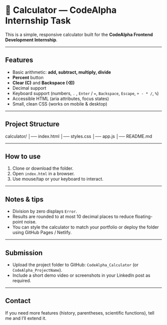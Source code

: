 # 🧮 Calculator — CodeAlpha Internship Task

This is a simple, responsive calculator built for the **CodeAlpha Frontend Development Internship**.

---

## Features
- Basic arithmetic: **add, subtract, multiply, divide**
- **Percent** button
- **Clear (C)** and **Backspace (⌫)**
- Decimal support
- Keyboard support (numbers, `.` , `Enter` / `=`, `Backspace`, `Escape`, `+ - * /`, `%`)
- Accessible HTML (aria attributes, focus states)
- Small, clean CSS (works on mobile & desktop)

---

## Project Structure
calculator/
│── index.html
│── styles.css
│── app.js
│── README.md


---

## How to use
1. Clone or download the folder.
2. Open `index.html` in a browser.
3. Use mouse/tap or your keyboard to interact.

---

## Notes & tips
- Division by zero displays `Error`.
- Results are rounded to at most 10 decimal places to reduce floating-point noise.
- You can style the calculator to match your portfolio or deploy the folder using GitHub Pages / Netlify.

---

## Submission
- Upload the project folder to GitHub: `CodeAlpha_Calculator` (or `CodeAlpha_ProjectName`).
- Include a short demo video or screenshots in your LinkedIn post as required.

---

## Contact
If you need more features (history, parentheses, scientific functions), tell me and I’ll extend it.
